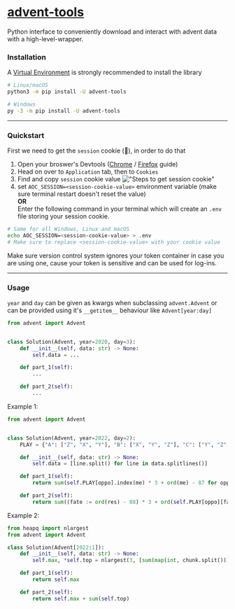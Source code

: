 # [advent-tools](https://github.com/Achxy/advent-tools)
Python interface to conveniently download and interact with advent data with a high-level-wrapper.

### Installation
A [Virtual Environment](https://docs.python.org/3/library/venv.html) is strongly recommended to install the library

```bash
# Linux/macOS
python3 -m pip install -U advent-tools

# Windows
py -3 -m pip install -U advent-tools
```

---
### Quickstart
First we need to get the `session` cookie (🍪), in order to do that
1) Open your broswer's Devtools ([Chrome](https://developer.chrome.com/docs/devtools/open) / [Firefox](https://firefox-source-docs.mozilla.org/devtools-user/) guide)
2) Head on over to `Application` tab, then to `Cookies`
3) Find and copy `session` cookie value
!["Steps to get session cookie"](https://gist.github.com/user-attachments/assets/716f7402-98f4-48c4-81b8-a39f0198c4c9)
4) set `AOC_SESSION=<session-cookie-value>` environment variable (make sure terminal restart doesn't reset the value)\
**OR**\
Enter the following command in your terminal which will create an `.env` file storing your session cookie.
```bash
# Same for all Windows, Linux and macOS
echo AOC_SESSION=<session-cookie-value> > .env
# Make sure to replace <session-cookie-value> with your cookie value
```
Make sure version control system ignores your token container in case you are using one, cause your token is sensitive and can be used for log-ins.

---
### Usage
`year` and `day` can be given as kwargs when subclassing `advent.Advent` or can be provided using it's `__getitem__` behaviour like `Advent[year:day]`
```py
from advent import Advent


class Solution(Advent, year=2020, day=3):
    def __init__(self, data: str) -> None:
        self.data = ...

    def part_1(self):
        ...

    def part_2(self):
        ...
```
Example 1:
```py
from advent import Advent


class Solution(Advent, year=2022, day=2):
    PLAY = {"A": ["Z", "X", "Y"], "B": ["X", "Y", "Z"], "C": ["Y", "Z", "X"]}

    def __init__(self, data: str) -> None:
        self.data = [line.split() for line in data.splitlines()]

    def part_1(self):
        return sum(self.PLAY[oppo].index(me) * 3 + ord(me) - 87 for oppo, me in self.data)

    def part_2(self):
        return sum((fate := ord(res) - 88) * 3 + ord(self.PLAY[oppo][fate]) - 87 for oppo, res in self.data)
```
Example 2:
```python
from heapq import nlargest
from advent import Advent

class Solution(Advent[2022:1]):
    def __init__(self, data: str) -> None:
        self.max, *self.top = nlargest(3, [sum(map(int, chunk.split())) for chunk in data.split("\n\n")])

    def part_1(self):
        return self.max

    def part_2(self):
        return self.max + sum(self.top)
```
